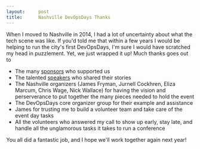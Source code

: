 ```yaml
---
layout:     post
title:      Nashville DevOpsDays Thanks
---
```


When I moved to Nashville in 2014, I had a lot of uncertainty about what the tech scene was like. If you'd told me that within a few years I would be helping to run the city's first DevOpsDays, I'm sure I would have scratched my head in puzzlement. Yet, we just wrapped it up! Much thanks goes out to

* The many [sponsors](https://www.devopsdays.org/events/2016-nashville/sponsor/) who supported us
* The talented [speakers](https://www.devopsdays.org/events/2016-nashville/program/) who shared their stories
* The Nashville organizers (James Fryman, Jurnell Cockhren, Eliza Marcum, Chris Wage, Nick Wallace) for having the vision and perserverance to put together the many pieces needed to hold the event
* The DevOpsDays core organizer group for their example and assistance
* James for trusting me to build a volunteer team and take care of the event day tasks
* All the volunteers who answered my call to show up early, stay late, and handle all the unglamorous tasks it takes to run a conference

You all did a fantastic job, and I hope we'll work together again next year!
